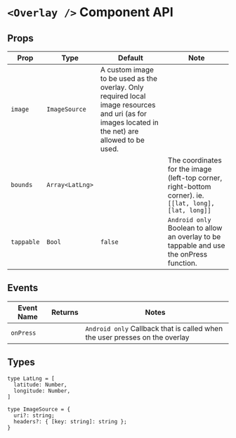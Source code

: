 # `<Overlay />` Component API

## Props

| Prop | Type | Default | Note |
|---|---|---|---|
| `image` | `ImageSource` | A custom image to be used as the overlay. Only required local image resources and uri (as for images located in the net) are allowed to be used.
| `bounds` | `Array<LatLng>` |  | The coordinates for the image (left-top corner, right-bottom corner). ie.```[[lat, long], [lat, long]]```
| `tappable` | `Bool` | `false` | `Android only` Boolean to allow an overlay to be tappable and use the onPress function.

## Events

| Event Name | Returns | Notes
|---|---|---|
| `onPress` |  | `Android only` Callback that is called when the user presses on the overlay

## Types

```
type LatLng = [
  latitude: Number,
  longitude: Number,
]
```

```
type ImageSource = {
  uri?: string;
  headers?: { [key: string]: string };
}
```
